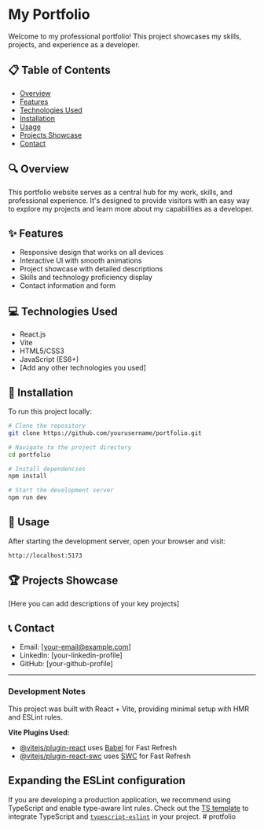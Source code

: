 # My Portfolio

Welcome to my professional portfolio! This project showcases my skills, projects, and experience as a developer.

## 📋 Table of Contents

- [Overview](#overview)
- [Features](#features)
- [Technologies Used](#technologies-used)
- [Installation](#installation)
- [Usage](#usage)
- [Projects Showcase](#projects-showcase)
- [Contact](#contact)

## 🔍 Overview

This portfolio website serves as a central hub for my work, skills, and professional experience. It's designed to provide visitors with an easy way to explore my projects and learn more about my capabilities as a developer.

## ✨ Features

- Responsive design that works on all devices
- Interactive UI with smooth animations
- Project showcase with detailed descriptions
- Skills and technology proficiency display
- Contact information and form

## 💻 Technologies Used

- React.js
- Vite
- HTML5/CSS3
- JavaScript (ES6+)
- [Add any other technologies you used]

## 🚀 Installation

To run this project locally:

```bash
# Clone the repository
git clone https://github.com/yourusername/portfolio.git

# Navigate to the project directory
cd portfolio

# Install dependencies
npm install

# Start the development server
npm run dev
```

## 🔧 Usage

After starting the development server, open your browser and visit:

```
http://localhost:5173
```

## 🏆 Projects Showcase

[Here you can add descriptions of your key projects]

## 📞 Contact

- Email: [your-email@example.com]
- LinkedIn: [your-linkedin-profile]
- GitHub: [your-github-profile]

---

### Development Notes

This project was built with React + Vite, providing minimal setup with HMR and ESLint rules.

**Vite Plugins Used:**

- [@vitejs/plugin-react](https://github.com/vitejs/vite-plugin-react/blob/main/packages/plugin-react/README.md) uses [Babel](https://babeljs.io/) for Fast Refresh
- [@vitejs/plugin-react-swc](https://github.com/vitejs/vite-plugin-react-swc) uses [SWC](https://swc.rs/) for Fast Refresh

## Expanding the ESLint configuration

If you are developing a production application, we recommend using TypeScript and enable type-aware lint rules. Check out the [TS template](https://github.com/vitejs/vite/tree/main/packages/create-vite/template-react-ts) to integrate TypeScript and [`typescript-eslint`](https://typescript-eslint.io) in your project.
#   p r o t f o l i o 
 
 
